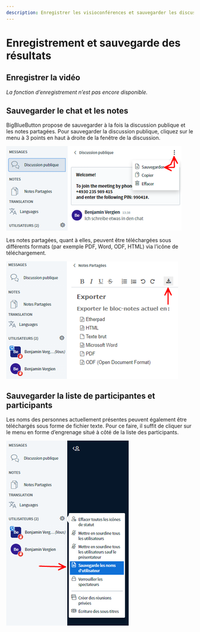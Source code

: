 ```yaml
---
description: Enregistrer les visioconférences et sauvegarder les discussions et les notes
---
```


# Enregistrement et sauvegarde des résultats

## Enregistrer la vidéo

_La fonction d’enregistrement n’est pas encore disponible._

## Sauvegarder le chat et les notes

BigBlueButton propose de sauvegarder à la fois la discussion publique et les notes partagées. Pour sauvegarder la discussion publique, cliquez sur le menu à 3 points en haut à droite de la fenêtre de la discussion.

![Sauvegarder la discussion publique au format texte \(.txt\)](../../.gitbook/assets/chatspeichern_fra.png)

Les notes partagées, quant à elles, peuvent être téléchargées sous différents formats \(par exemple PDF, Word, ODF, HTML\) via l’icône de téléchargement.

![Sauvegarder les notes partag&#xE9;es](../../.gitbook/assets/notizenspeichern_fra.png)

## Sauvegarder la liste de participantes et participants

Les noms des personnes actuellement présentes peuvent également être téléchargés sous forme de fichier texte. Pour ce faire, il suffit de cliquer sur le menu en forme d’engrenage situé à côté de la liste des participants.

![T&#xE9;l&#xE9;charger les noms des participants](../../.gitbook/assets/teilnehmerliste-speichern_fra.png)


